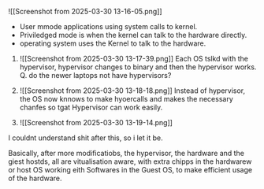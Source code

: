 ![[Screenshot from 2025-03-30 13-16-05.png]]
- User mmode applications using system calls to kernel.
- Priviledged mode is when the kernel can talk to the hardware directly.
- operating system uses the Kernel to talk to the hardware.

1. ![[Screenshot from 2025-03-30 13-17-39.png]]
Each OS tslkd with the hypervisor, hypervisor changes to binary and then the hypervisor works. 
Q. do the newer laptops not have hypervisors?

2. ![[Screenshot from 2025-03-30 13-18-18.png]]
Instead of hypervisor, the OS now knnows to make hyoercalls and makes the necessary chanfes so tgat Hypervisor can work easily.

3. ![[Screenshot from 2025-03-30 13-19-14.png]]

I couldnt understand shit after this, so i let it be.


Basically, after more modificatiobs, the hypervisor, the hardware and the giest hostds, all are vitualisation aware, with extra chipps in the hardwarew or host OS working eith Softwares in the Guest OS, to make efficient usage of the hardware.







